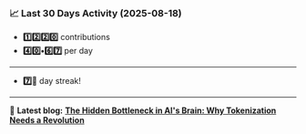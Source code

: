 <!--START_STATS-->
### 📈 Last 30 Days Activity (2025-08-18)  
- **1️⃣2️⃣2️⃣0️⃣** contributions  
- **4️⃣0️⃣•6️⃣7️⃣** per day
---
- **7️⃣🎱** day streak!
---
📝 **Latest blog:** [**The Hidden Bottleneck in AI's Brain: Why Tokenization Needs a Revolution**](https://andriak.com/blog/tokenization-revolution)
<!--END_STATS-->
